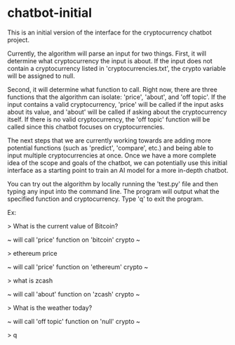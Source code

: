 # chatbot-initial

This is an initial version of the interface for the cryptocurrency chatbot project. 

Currently, the algorithm will parse an input for two things. First, it will determine what cryptocurrency the input is about. If the input does not contain a cryptocurrency listed in 'cryptocurrencies.txt', the crypto variable will be assigned to null.

Second, it will determine what function to call. Right now, there are three functions that the algorithm can isolate: 'price', 'about', and 'off topic'. If the input contains a valid cryptocurrency, 'price' will be called if the input asks about its value, and 'about' will be called if asking about the cryptocurrency itself. If there is no valid cryptocurrency, the 'off topic' function will be called since this chatbot focuses on cryptocurrencies.

The next steps that we are currently working towards are adding more potential functions (such as 'predict', 'compare', etc.) and being able to input multiple cryptocurrencies at once. Once we have a more complete idea of the scope and goals of the chatbot, we can potentially use this initial interface as a starting point to train an AI model for a more in-depth chatbot. 

You can try out the algorithm by locally running the 'test.py' file and then typing any input into the command line. The program will output what the specified function and cryptocurrency. Type 'q' to exit the program.

Ex: 

\> What is the current value of Bitcoin?

~ will call 'price' function on 'bitcoin' crypto ~


\> ethereum price 

~ will call 'price' function on 'ethereum' crypto ~


\> what is zcash

~ will call 'about' function on 'zcash' crypto ~


\> What is the weather today?

~ will call 'off topic' function on 'null' crypto ~

\> q
